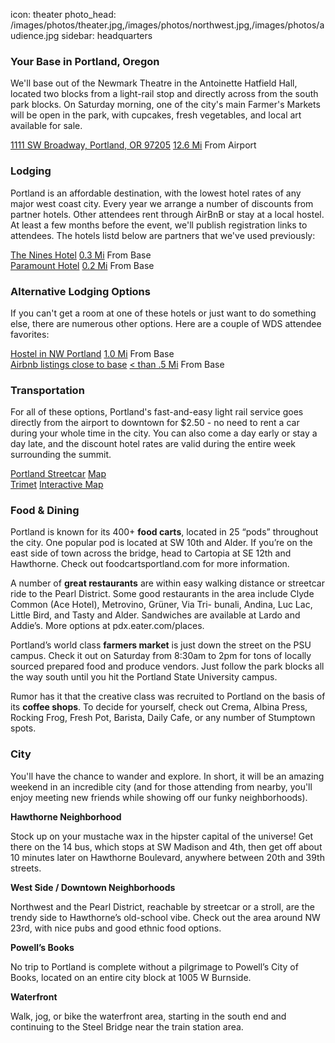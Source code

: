 icon: theater
photo_head: /images/photos/theater.jpg,/images/photos/northwest.jpg,/images/photos/audience.jpg
sidebar: headquarters

<h3>Your Base in Portland, Oregon</h3>
<p>
	We'll base out of the Newmark Theatre in the Antoinette Hatfield Hall, located two blocks from a light-rail stop and directly across from the south park blocks. On Saturday morning, one of the city's main Farmer's Markets will be open in the park, with cupcakes, fresh vegetables, and local art available for sale.
</p>
<div class="place-row">
	<a href="http://www.portland5.com/newmark-theatre">1111 SW Broadway, Portland, OR 97205</a>
	<span>
		<a href="https://goo.gl/maps/4eRdFJeb3Ep" target ="_blank">12.6 Mi</a>
		From Airport
	</span>
</div>
<div class="line-canvas"></div>

<a name="lodging"></a>

<h3 class="side-icon-moon">Lodging</h3>
<p>Portland is an affordable destination, with the lowest hotel rates of any major west coast city. Every year we arrange a number of discounts from partner hotels. Other attendees rent through AirBnB or stay at a local hostel. At least a few months before the event, we'll publish registration links to attendees. The hotels listd below are partners that we've used previously:</p>

<div class="place-row">
	<a href="https://www.starwoodmeeting.com/StarGroupsWeb/res?id=1502128445&key=1E3271B6">The Nines Hotel</a>  
	<span>
		<a href="http://goo.gl/2wmuIP" target ="_blank">0.3 Mi</a>
		From Base
	</span>
</div>

<div class="place-row">
	<a href="https://be.cohores.net/10180?NextPage=index&Nights=1&NumberOfRooms=1&NumberOfAdults=1&Currency=USD&SubSource=361&GroupCode=WDS2015">Paramount Hotel</a> 
	<span>
		<a href="http://goo.gl/WexjC9" target ="_blank">0.2 Mi</a>
		From Base
	</span>
</div>

### Alternative Lodging Options

<p>If you can't get a room at one of these hotels or just want to do something else, there are numerous other options. Here are a couple of WDS attendee favorites:</p>

<div class="place-row">
	<a href="http://nwportlandhostel.com/">Hostel in NW Portland</a>
	<span>
		<a href="http://goo.gl/KYEXgc" target ="_blank">1.0 Mi</a>
		From Base
	</span>
</div>

<div class="place-row">
	<a href="http://goo.gl/WKh6oU">Airbnb listings close to base</a>
	<span>
		<a href="http://goo.gl/WKh6oU" target ="_blank">< than .5 Mi</a>
		From Base
	</span>
</div>

<div class="line-canvas"></div>

<a name="transportation"></a>

<h3 class="side-icon-streetcar">Transportation</h3>
<p>For all of these options, Portland's fast-and-easy light rail service goes directly from the airport to downtown for $2.50 - no need to rent a car during your whole time in the city. You can also come a day early or stay a day late, and the discount hotel rates are valid during the entire week surrounding the summit.</p> 
<div class="place-row">
	<a href="http://www.portlandstreetcar.org">Portland Streetcar</a>
	<span>
		<a href="http://www.portlandstreetcar.org/node/4">Map</a>
	</span>
</div>
<div class="place-row">
	<a href="http://trimet.org">Trimet</a>
	<span>
		<a href="http://ride.trimet.org/?tool=routes#/">Interactive Map</a>
	</span>
</div>
<div class="line-canvas"></div>

<a name="food-dining"></a>

<h3 class="side-icon-fork">Food &amp; Dining</h3>

Portland is known for its 400+ **food carts**, located in 25 “pods” throughout the city. One popular pod is located at SW 10th and Alder. If you’re on the east side of town across the bridge, head to Cartopia at SE 12th and Hawthorne. Check out foodcartsportland.com for more information.
	
A number of **great restaurants** are within easy walking distance or streetcar ride to the Pearl District. Some good restaurants in the area include Clyde Common (Ace Hotel), Metrovino, Grüner, Via Tri- bunali, Andina, Luc Lac, Little Bird, and Tasty and Alder. Sandwiches are available at Lardo and Addie’s. More options at pdx.eater.com/places.

Portland’s world class **farmers market** is just down the street on the PSU campus. Check it out on Saturday from 8:30am to 2pm for tons of locally sourced prepared food and produce vendors. Just follow the park blocks all the way south until you hit the Portland State University campus.

Rumor has it that the creative class was recruited to Portland on the basis of its **coffee shops**. To decide for yourself, check out Crema, Albina Press, Rocking Frog, Fresh Pot, Barista, Daily Cafe, or any number of Stumptown spots.

<!-- <div class="place-row">
	<a href="http://tastyntasty.com/alder/">Tasty &amp; Alder</a>
	<span>
		<a href="https://goo.gl/maps/xRS6w">0.5 Mi</a>
		From Base
	</span>
</div>
<div class="place-row">
	<a href="http://lardopdx.com">Lardo</a>
	<span>
		<a href="https://goo.gl/maps/Ey2f3">0.5 Mi</a>
		From Base
	</span>
</div>
<div class="place-row">
	<a href="http://khaomangai.com">Nong's Khao Man Gai</a>
	<span>
		<a href="https://goo.gl/maps/WI7yh">0.4 Mi</a>
		From Base
	</span>
</div>
<div class="place-row">
	<a href="http://www.obarestaurant.com">¡Oba!</a>
	<span>
		<a href="https://goo.gl/maps/Ev1ap">0.9 Mi</a>
		From Base
	</span>
</div>
<div class="place-row">
	<a href="http://www.irvingstreetkitchen.com">Irving Street Kitchen</a>
	<span>
		<a href="https://goo.gl/maps/otnbM">1.0 Mi</a>
		From Base
	</span>
</div>
<div class="place-row">
	<a href="http://www.torobravopdx.com">Toro Bravo</a>
	<span>
		<a href="https://goo.gl/maps/6PrQ9">3 Mi</a>
		From Base
	</span>
</div>
-->

<div class="line-canvas"></div>

<a name="city"></a>

<h3 class="side-icon-bridge">City</h3>
<p>
	You'll have the chance to wander and explore. In short, it will be an amazing weekend in an incredible city (and for those attending from nearby, you'll enjoy meeting new friends while showing off our funky neighborhoods).
</p>

**Hawthorne Neighborhood**

Stock up on your mustache wax in the hipster capital of the universe! Get there on the 14 bus, which stops at SW Madison and 4th, then get off about 10 minutes later on Hawthorne Boulevard, anywhere between 20th and 39th streets.

**West Side / Downtown Neighborhoods**

Northwest and the Pearl District, reachable by streetcar or a stroll, are the trendy side to Hawthorne’s old-school vibe. Check out the area around NW 23rd, with nice pubs and good ethnic food options.

**Powell’s Books**

No trip to Portland is complete without a pilgrimage to Powell’s City of Books, located on an entire city block at 1005 W Burnside.

**Waterfront**

Walk, jog, or bike the waterfront area, starting in the south end and continuing to the Steel Bridge near the train station area.

<div class="line-canvas"></div>
